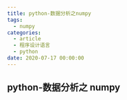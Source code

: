 ```yaml
---
title: python-数据分析之numpy
tags:
  - numpy
categories:
  - article
  - 程序设计语言
  - python
date: 2020-07-17 00:00:00
---
```


## python-数据分析之 numpy

